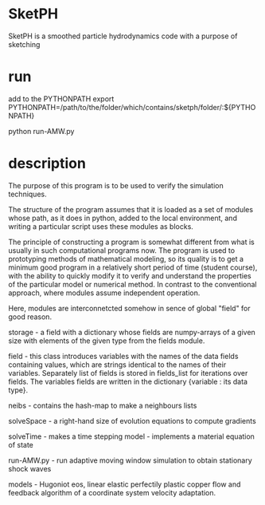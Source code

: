 # SketPH

SketPH is a smoothed particle hydrodynamics code with a purpose of sketching


# run 
add to the PYTHONPATH export PYTHONPATH=/path/to/the/folder/which/contains/sketph/folder/:${PYTHONPATH}

python run-AMW.py

# description
The purpose of this program is to be used to verify the simulation techniques. 

The structure of the program assumes that it is loaded as a set of modules 
whose path, as it does in python, added to the local environment,
 and writing a particular script uses these modules as blocks.


The principle of constructing a program is somewhat different from what
 is usually in such computational programs now.
 The program is used to prototyping methods of mathematical modeling,
 so its quality is to get a minimum good program in a relatively
 short period of time (student course), with the ability to quickly
 modify it to verify and understand the properties of the particular
 model or numerical method. In contrast to the conventional approach,
 where modules assume independent operation. 


Here, modules are interconnetcted somehow in sence of global "field" for good reason.

storage - a field with a dictionary whose fields are numpy-arrays of a given size with
elements of the given type from the fields module.

field - this class introduces variables with the names of the data fields containing values,
 which are strings identical to the names of their variables.
 Separately list of fields is stored in fields_list for iterations over fields.
 The variables fields are written in the dictionary {variable : its data type}. 

neibs - contains the hash-map to make a neighbours lists 

solveSpace - a right-hand size of evolution equations to compute gradients 

solveTime - makes a time stepping model - implements a material equation of state 

run-AMW.py - run adaptive moving window simulation to obtain stationary shock waves

models - Hugoniot eos, linear elastic perfectily plastic copper flow and feedback algorithm of a coordinate system velocity adaptation.